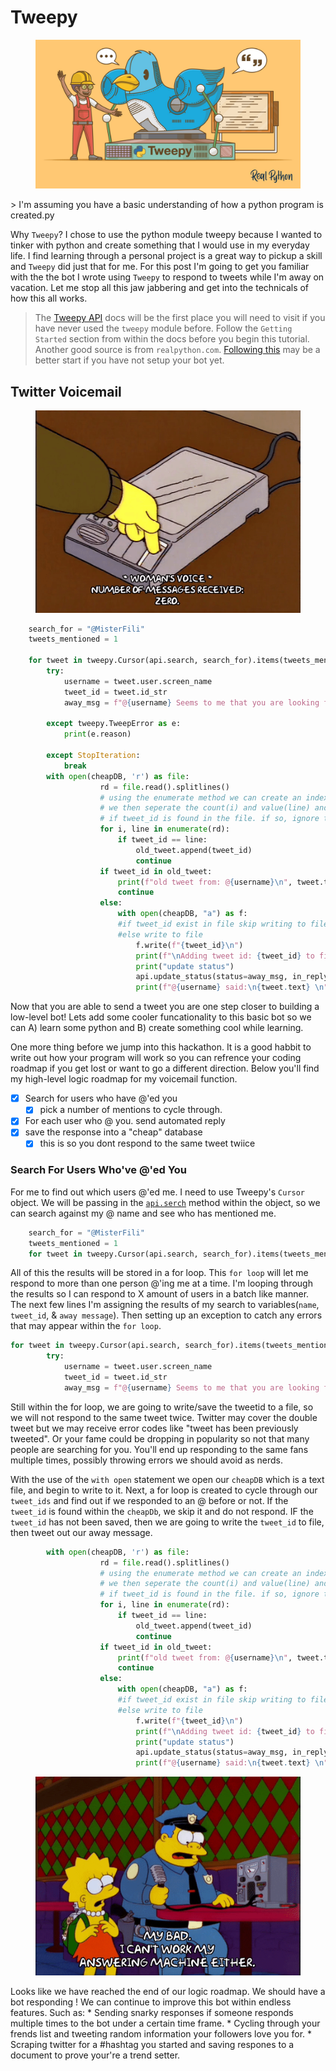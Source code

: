 # Tweepy
<figure>
    <img src="media/img/tbot.jpg" alt="tbot image" title="tbot image">
</figure>
> I'm assuming you have a basic understanding of how a python program is created.py   

Why `Tweepy`? I chose to use the python module tweepy because I wanted to tinker with python and create something that I would use in my everyday life. I find learning through a personal project is a great way to pickup a skill and `Tweepy` did just that for me. For this post I'm going to get you familiar with the the bot I wrote using `Tweepy` to respond to tweets while I'm away on vacation. Let me stop all this jaw jabbering and get into the technicals of how this all works.

> The [Tweepy API](http://docs.tweepy.org/en/latest/index.html) docs will be the first place you will need to visit if you have never used the `tweepy` module before. Follow the `Getting Started` section from within the docs before you begin this tutorial.<br>
Another good source is from `realpython.com`. [Following this](https://realpython.com/twitter-bot-python-tweepy/#how-to-make-a-twitter-bot-in-python-with-tweepy) may be a better start if you have not setup your bot yet. 

## Twitter Voicemail

<figure>
    <center><img src="media/img/zero.gif" alt="zero gif" title="zero gif"></center>
</figure>

```python
    search_for = "@MisterFili"
    tweets_mentioned = 1

    for tweet in tweepy.Cursor(api.search, search_for).items(tweets_mentioned):
        try:
            username = tweet.user.screen_name
            tweet_id = tweet.id_str
            away_msg = f"@{username} Seems to me that you are looking for my creator, Monsieur Fili. He is probably at where ya sista went... If urgent, please send m'Lord a text msg. standard rates apply."
            
        except tweepy.TweepError as e:
            print(e.reason)

        except StopIteration:
            break
        with open(cheapDB, 'r') as file:
                    rd = file.read().splitlines()
                    # using the enumerate method we can create an indexed list
                    # we then seperate the count(i) and value(line) and look to see
                    # if tweet_id is found in the file. if so, ignore the tweet
                    for i, line in enumerate(rd):
                        if tweet_id == line:
                            old_tweet.append(tweet_id)
                            continue
                    if tweet_id in old_tweet:
                        print(f"old tweet from: @{username}\n", tweet.text)
                        continue
                    else:
                        with open(cheapDB, "a") as f:
                        #if tweet_id exist in file skip writing to file
                        #else write to file
                            f.write(f"{tweet_id}\n")
                            print(f"\nAdding tweet id: {tweet_id} to file for tracking")
                            print("update status")
                            api.update_status(status=away_msg, in_reply_to_status_id=tweet.id)
                            print(f"@{username} said:\n{tweet.text} \n")
```
Now that you are able to send a tweet you are one step closer to building a low-level bot! Lets add some cooler funcationality to this basic bot so we can A) learn some python and B) create something cool while learning.

One more thing before we jump into this hackathon. It is a good habbit to write out how your program will work so you can refrence your coding roadmap if you get lost or want to go a different direction. Below you'll find my high-level logic roadmap for my voicemail function.

- [x] Search for users who have @'ed you
  - [x] pick a number of mentions to cycle through.
- [x] For each user who @ you. send automated reply
- [x] save the response into a "cheap" database
  - [x] this is so you dont respond to the same tweet twiice

### Search For Users Who've @'ed You
For me to find out which users @'ed me. I need to use Tweepy's `Cursor` object. We will be passing in the [`api.serch`](http://docs.tweepy.org/en/latest/api.html#API.search) method within the object, so we can search against my @ name and see who has mentioned me. 

```python 
    search_for = "@MisterFili"
    tweets_mentioned = 1
    for tweet in tweepy.Cursor(api.search, search_for).items(tweets_mentioned):
```
All of this the results will be stored in a for loop. This `for loop` will let me respond to more than one person @'ing me at a time. I'm looping through the results so I can respond to X amount of users in a batch like manner. The next few lines I'm assigning the results of my search to variables(`name`, `tweet_id`, & `away message`). Then setting up an exception to catch any errors that may appear within the `for loop`.


```python
for tweet in tweepy.Cursor(api.search, search_for).items(tweets_mentioned):
        try:
            username = tweet.user.screen_name
            tweet_id = tweet.id_str
            away_msg = f"@{username} Seems to me that you are looking for my creator, Monsieur Fili. He is probably at where ya sista went... If urgent, please send m'Lord a text msg. standard rates apply."
```
Still within the for loop, we are going to write/save the tweetid to a file, so we will not respond to the same tweet twice. Twitter may cover the double tweet but we may receive error codes like "tweet has been previously tweeted". Or  your fame could be dropping in popularity so not that many people are searching for you. You'll end up responding to the same fans multiple times, possibly throwing errors we should avoid as nerds. 

With the use of the `with open` statement we open our `cheapDB` which is a text file, and begin to write to it. Next, a for loop is created to cycle through our `tweet_ids` and find out if we responded to an @ before or not. If the `tweet_id` is found within the `cheapDb`, we skip it and do not respond. IF the `tweet_id` has not been saved, then we are going to write the `tweet_id` to file, then tweet out our away message. 

```python
        with open(cheapDB, 'r') as file:
                    rd = file.read().splitlines()
                    # using the enumerate method we can create an indexed list
                    # we then seperate the count(i) and value(line) and look to see
                    # if tweet_id is found in the file. if so, ignore the tweet
                    for i, line in enumerate(rd):
                        if tweet_id == line:
                            old_tweet.append(tweet_id)
                            continue
                    if tweet_id in old_tweet:
                        print(f"old tweet from: @{username}\n", tweet.text)
                        continue
                    else:
                        with open(cheapDB, "a") as f:
                        #if tweet_id exist in file skip writing to file
                        #else write to file
                            f.write(f"{tweet_id}\n")
                            print(f"\nAdding tweet id: {tweet_id} to file for tracking")
                            print("update status")
                            api.update_status(status=away_msg, in_reply_to_status_id=tweet.id)
                            print(f"@{username} said:\n{tweet.text} \n")
```
<figure>
    <center><img src="media/img/mybad.gif" alt="not working" title="no funny"></center>
</figure>
Looks like we have reached the end of our logic roadmap. We should have a bot responding ! We can continue to improve this bot within endless features. Such as:
* Sending snarky responses if someone responds multiple times to the bot under a certain time frame. 
* Cycling through your frends list and tweeting random information your followers love you for. 
* Scraping twitter for a #hashtag you started and saving respones to a document to prove your're a trend setter. 